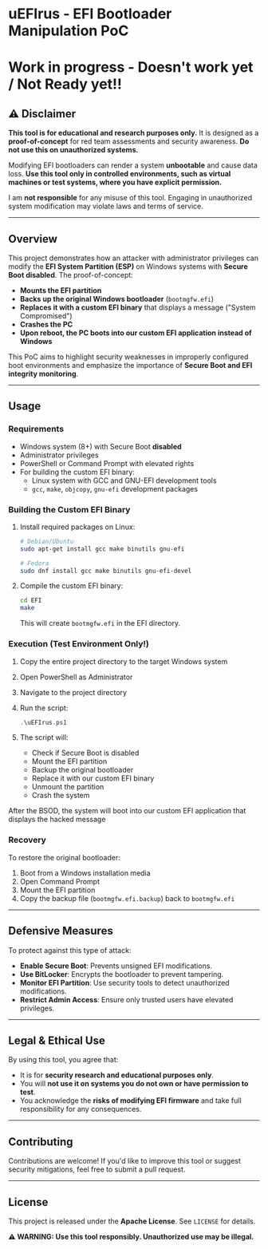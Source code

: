 # uEFIrus - EFI Bootloader Manipulation PoC

# Work in progress - Doesn't work yet / Not Ready yet!!


## **⚠️ Disclaimer**
**This tool is for educational and research purposes only.** It is designed as a **proof-of-concept** for red team assessments and security awareness. **Do not use this on unauthorized systems.**

Modifying EFI bootloaders can render a system **unbootable** and cause data loss. **Use this tool only in controlled environments, such as virtual machines or test systems, where you have explicit permission.**

I am **not responsible** for any misuse of this tool. Engaging in unauthorized system modification may violate laws and terms of service.

---

## **Overview**
This project demonstrates how an attacker with administrator privileges can modify the **EFI System Partition (ESP)** on Windows systems with **Secure Boot disabled**. The proof-of-concept:

- **Mounts the EFI partition**
- **Backs up the original Windows bootloader** (`bootmgfw.efi`)
- **Replaces it with a custom EFI binary** that displays a message ("System Compromised")
- **Crashes the PC** 
- **Upon reboot, the PC boots into our custom EFI application instead of Windows**

This PoC aims to highlight security weaknesses in improperly configured boot environments and emphasize the importance of **Secure Boot and EFI integrity monitoring**.

---

## **Usage**
### **Requirements**
- Windows system (8+) with Secure Boot **disabled**
- Administrator privileges
- PowerShell or Command Prompt with elevated rights
- For building the custom EFI binary:
  - Linux system with GCC and GNU-EFI development tools
  - `gcc`, `make`, `objcopy`, `gnu-efi` development packages

### **Building the Custom EFI Binary**
1. Install required packages on Linux:
   ```bash
   # Debian/Ubuntu
   sudo apt-get install gcc make binutils gnu-efi
   
   # Fedora
   sudo dnf install gcc make binutils gnu-efi-devel
   ```

2. Compile the custom EFI binary:
   ```bash
   cd EFI
   make
   ```
   This will create `bootmgfw.efi` in the EFI directory.

### **Execution (Test Environment Only!)**
1. Copy the entire project directory to the target Windows system
2. Open PowerShell as Administrator
3. Navigate to the project directory
4. Run the script:
   ```powershell
   .\uEFIrus.ps1
   ```

5. The script will:
   - Check if Secure Boot is disabled
   - Mount the EFI partition
   - Backup the original bootloader
   - Replace it with our custom EFI binary
   - Unmount the partition
   - Crash the system

After the BSOD, the system will boot into our custom EFI application that displays the hacked message

### **Recovery**
To restore the original bootloader:
1. Boot from a Windows installation media
2. Open Command Prompt
3. Mount the EFI partition
4. Copy the backup file (`bootmgfw.efi.backup`) back to `bootmgfw.efi`

---

## **Defensive Measures**
To protect against this type of attack:
- **Enable Secure Boot**: Prevents unsigned EFI modifications.
- **Use BitLocker**: Encrypts the bootloader to prevent tampering.
- **Monitor EFI Partition**: Use security tools to detect unauthorized modifications.
- **Restrict Admin Access**: Ensure only trusted users have elevated privileges.

---

## **Legal & Ethical Use**
By using this tool, you agree that:
- It is for **security research and educational purposes only**.
- You will **not use it on systems you do not own or have permission to test**.
- You acknowledge the **risks of modifying EFI firmware** and take full responsibility for any consequences.


---

## **Contributing**
Contributions are welcome! If you'd like to improve this tool or suggest security mitigations, feel free to submit a pull request.

---

## **License**
This project is released under the **Apache License**. See `LICENSE` for details.

**⚠️ WARNING: Use this tool responsibly. Unauthorized use may be illegal.**

